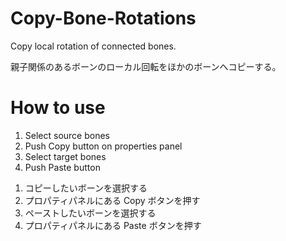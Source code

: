 # Copy-Bone-Rotations
Copy local rotation of connected bones.  

親子関係のあるボーンのローカル回転をほかのボーンへコピーする。

# How to use
1. Select source bones
1. Push Copy button on properties panel
1. Select target bones
1. Push Paste button

[]()
1. コピーしたいボーンを選択する
1. プロパティパネルにある Copy ボタンを押す
1. ペーストしたいボーンを選択する
1. プロパティパネルにある Paste ボタンを押す
